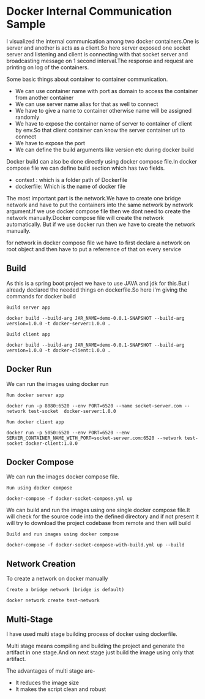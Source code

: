 
# Docker Internal Communication Sample

I visualized the internal communication among two docker containers.One is server and another is acts as a client.So here server exposed one socket server and listening and client is connecting with that socket server and broadcasting message on 1 second interval.The response and request are printing on log of the containers.

Some basic things about container to container communication.

- We can use container name with port as domain to access the container from another container
- We can use server name alias for that as well to connect
- We have to give a name to container otherwise name will be assigned randomly
- We have to expose the container name of server to container of client by env.So that client container can know the server container url to connect
- We have to expose the port
- We can define the build arguments like version etc during docker build


Docker build can also be done directly using docker compose file.In docker compose file we can define build section which has two fields.
- context : which is a folder path of Dockerfile
- dockerfile: Which is the name of docker file

The most important part is the network.We have to create one bridge network and have to put the containers into the same network by network argument.If we use docker compose file then we dont need to create the network manually.Docker compose file will create the network automatically.
But if we use docker run then we have to create the network manually.

for network in docker compose file we have to first declare a network on root object and then have to put a referrence of that on every service
## Build
As this is a spring boot project we have to use JAVA and jdk for this.But i already declared the needed things on dockerfile.So here i'm giving the commands for docker build

```
Build server app

docker build --build-arg JAR_NAME=demo-0.0.1-SNAPSHOT --build-arg version=1.0.0 -t docker-server:1.0.0 .
```

```
Build client app

docker build --build-arg JAR_NAME=demo-0.0.1-SNAPSHOT --build-arg version=1.0.0 -t docker-client:1.0.0 .
```
## Docker Run

We can run the images using docker run

```
Run docker server app

docker run -p 8080:6520 --env PORT=6520 --name socket-server.com --network test-socket  docker-server:1.0.0
```

```
Run docker client app

docker run -p 5050:6520 --env PORT=6520 --env SERVER_CONTAINER_NAME_WITH_PORT=socket-server.com:6520 --network test-socket docker-client:1.0.0
```
## Docker Compose

We can run the images docker compose file.

```
Run using docker compose

docker-compose -f docker-socket-compose.yml up
```

We can build and run the images using one single docker compose file.It will check for the source code into the defined directory and if not present it will try to download the project codebase from remote and then will build

```
Build and run images using docker compose

docker-compose -f docker-socket-compose-with-build.yml up --build
```
## Network Creation

To create a network on docker manually

```
Create a bridge network (bridge is default)

docker network create test-network
```
## Multi-Stage

I have used multi stage building process of docker using dockerfile.

Multi stage means compiling and building the project and generate the artifact in one stage.And on next stage just build the image using only that artifact.

The advantages of multi stage are-
- It reduces the image size
- It makes the script clean and robust
